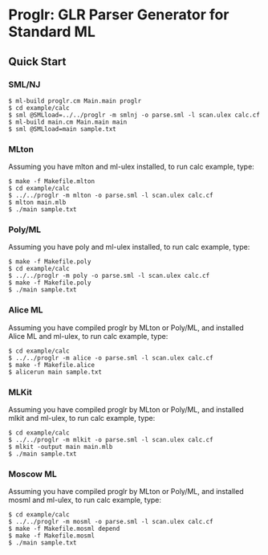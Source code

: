 # Proglr: GLR Parser Generator for Standard ML

## Quick Start

### SML/NJ

```
$ ml-build proglr.cm Main.main proglr
$ cd example/calc
$ sml @SMLload=../../proglr -m smlnj -o parse.sml -l scan.ulex calc.cf
$ ml-build main.cm Main.main main
$ sml @SMLload=main sample.txt
```

### MLton

Assuming you have mlton and ml-ulex installed, to run calc example, type:

```
$ make -f Makefile.mlton
$ cd example/calc
$ ../../proglr -m mlton -o parse.sml -l scan.ulex calc.cf
$ mlton main.mlb
$ ./main sample.txt
```

### Poly/ML

Assuming you have poly and ml-ulex installed, to run calc example, type:

```
$ make -f Makefile.poly
$ cd example/calc
$ ../../proglr -m poly -o parse.sml -l scan.ulex calc.cf
$ make -f Makefile.poly
$ ./main sample.txt
```

### Alice ML

Assuming you have compiled proglr by MLton or Poly/ML,
and installed Alice ML and ml-ulex, to run calc example, type:

```
$ cd example/calc
$ ../../proglr -m alice -o parse.sml -l scan.ulex calc.cf
$ make -f Makefile.alice
$ alicerun main sample.txt
```

### MLKit

Assuming you have compiled proglr by MLton or Poly/ML,
and installed mlkit and ml-ulex, to run calc example, type:

```
$ cd example/calc
$ ../../proglr -m mlkit -o parse.sml -l scan.ulex calc.cf
$ mlkit -output main main.mlb
$ ./main sample.txt
```

### Moscow ML

Assuming you have compiled proglr by MLton or Poly/ML,
and installed mosml and ml-ulex, to run calc example, type:

```
$ cd example/calc
$ ../../proglr -m mosml -o parse.sml -l scan.ulex calc.cf
$ make -f Makefile.mosml depend
$ make -f Makefile.mosml
$ ./main sample.txt
```
